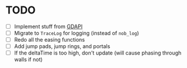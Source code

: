 
# TODO

- [ ] Implement stuff from [GDAPI](https://github.com/Rekkonnect/GDAPI/tree/master/GDAPI/GDAPI/Information/GeometryDash)
- [ ] Migrate to `TraceLog` for logging (instead of `nob_log`)
- [ ] Redo all the easing functions
- [ ] Add jump pads, jump rings, and portals
- [ ] If the deltaTime is too high, don't update (will cause phasing through walls if not)
